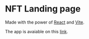 # NFT Landing page

Made with the power of [React](https://reactjs.org/) and [Vite](https://vitejs.dev/).

The app is avaiable on this [link](https://nft-landing-page-dv1ff17r4-dromba.vercel.app/).
